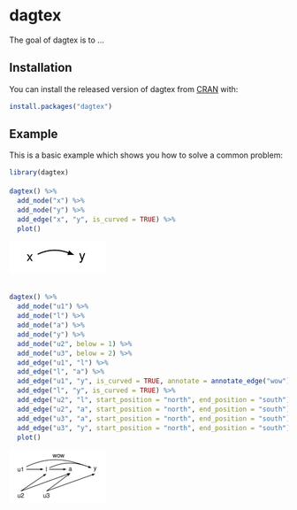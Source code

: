 
<!-- README.md is generated from README.Rmd. Please edit that file -->

# dagtex

The goal of dagtex is to …

## Installation

You can install the released version of dagtex from
[CRAN](https://CRAN.R-project.org) with:

``` r
install.packages("dagtex")
```

## Example

This is a basic example which shows you how to solve a common problem:

``` r
library(dagtex)

dagtex() %>% 
  add_node("x") %>% 
  add_node("y") %>% 
  add_edge("x", "y", is_curved = TRUE) %>%
  plot()
```

<img src="man/figures/README-example-1.png" width="35%" />

``` r

dagtex() %>% 
  add_node("u1") %>% 
  add_node("l") %>% 
  add_node("a") %>% 
  add_node("y") %>% 
  add_node("u2", below = 1) %>% 
  add_node("u3", below = 2) %>% 
  add_edge("u1", "l") %>% 
  add_edge("l", "a") %>% 
  add_edge("u1", "y", is_curved = TRUE, annotate = annotate_edge("wow")) %>% 
  add_edge("l", "y", is_curved = TRUE) %>%
  add_edge("u2", "l", start_position = "north", end_position = "south") %>% 
  add_edge("u2", "a", start_position = "north", end_position = "south") %>% 
  add_edge("u3", "a", start_position = "north", end_position = "south") %>% 
  add_edge("u3", "y", start_position = "north", end_position = "south") %>% 
  plot()
```

<img src="man/figures/README-example-2.png" width="35%" />
